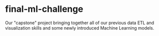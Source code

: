 # final-ml-challenge
Our "capstone" project bringing together all of our previous data ETL and visualization skills and some newly introduced Machine Learning models.
